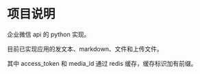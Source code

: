 # 项目说明

企业微信 api 的 python 实现。

目前已实现应用的发文本、markdown、文件和上传文件。

其中 access_token 和 media_id 通过 redis 缓存，缓存标识加有前缀。